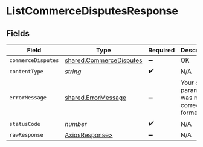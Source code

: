 # ListCommerceDisputesResponse


## Fields

| Field                                                              | Type                                                               | Required                                                           | Description                                                        |
| ------------------------------------------------------------------ | ------------------------------------------------------------------ | ------------------------------------------------------------------ | ------------------------------------------------------------------ |
| `commerceDisputes`                                                 | [shared.CommerceDisputes](../../models/shared/commercedisputes.md) | :heavy_minus_sign:                                                 | OK                                                                 |
| `contentType`                                                      | *string*                                                           | :heavy_check_mark:                                                 | N/A                                                                |
| `errorMessage`                                                     | [shared.ErrorMessage](../../models/shared/errormessage.md)         | :heavy_minus_sign:                                                 | Your `query` parameter was not correctly formed                    |
| `statusCode`                                                       | *number*                                                           | :heavy_check_mark:                                                 | N/A                                                                |
| `rawResponse`                                                      | [AxiosResponse>](https://axios-http.com/docs/res_schema)           | :heavy_minus_sign:                                                 | N/A                                                                |